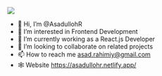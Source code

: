 <img src='./Frontend_Developer.png'></img>
- 👋 Hi, I’m @AsadullohR
- 👀 I’m interested in Frontend Development
- 🌱 I’m currently working as a React.js Developer
- 💞️ I’m looking to collaborate on related projects
- 📫 How to reach me asad.rahimiy@gmail.com
- 🕸️ Website https://asadullohr.netlify.app/
